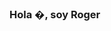 ### Hola �, soy Roger

<!--
**roger077/roger077** is a ✨ _special_ ✨ repository because its `README.md` (this file) appears on your GitHub profile.

Sobre mi

- 🔭 I’m currently working on ...
- 🌱 I’m currently learning ...
- 👯 I’m looking to collaborate on ...
- 🤔 I’m looking for help with ...
- 💬 Ask me about ...
- 📫 How to reach me: ...
- 😄 Pronouns: ...
- ⚡ Fun fact: ...
-->
